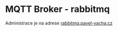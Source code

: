 # MQTT Broker - rabbitmq

Administrace je na adrese [rabbitmq.pavel-vacha.cz](rabbitmq.pavel-vacha.cz)
 